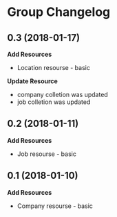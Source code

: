 # Group Changelog

## 0.3 (2018-01-17)
**Add Resources**
- Location resourse - basic

**Update Resource**
- company colletion was updated
- job colletion was updated

## 0.2 (2018-01-11)
**Add Resources**
- Job resourse - basic


## 0.1 (2018-01-10)
**Add Resources**
- Company resourse - basic